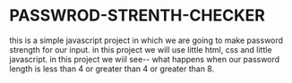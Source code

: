 # PASSWROD-STRENTH-CHECKER
this is a simple javascript project in which we are going to make password strength for our input.
in this project we will use little html, css and little javascript.
in this project we wiil see--
    what happens when our password length is less than 4 or greater than 4 or greater than 8.
